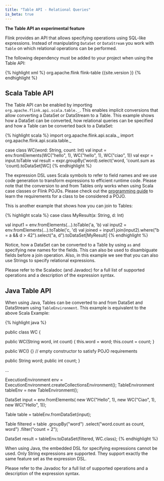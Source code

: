```yaml
---
title: "Table API - Relational Queries"
is_beta: true
---
```

<!--
Licensed to the Apache Software Foundation (ASF) under one
or more contributor license agreements.  See the NOTICE file
distributed with this work for additional information
regarding copyright ownership.  The ASF licenses this file
to you under the Apache License, Version 2.0 (the
"License"); you may not use this file except in compliance
with the License.  You may obtain a copy of the License at

  http://www.apache.org/licenses/LICENSE-2.0

Unless required by applicable law or agreed to in writing,
software distributed under the License is distributed on an
"AS IS" BASIS, WITHOUT WARRANTIES OR CONDITIONS OF ANY
KIND, either express or implied.  See the License for the
specific language governing permissions and limitations
under the License.
-->

**The Table API an experimental feature**

Flink provides an API that allows specifying operations using SQL-like expressions. Instead of 
manipulating `DataSet` or `DataStream` you work with `Table` on which relational operations can
be performed. 

The following dependency must be added to your project when using the Table API:

{% highlight xml %}
<dependency>
  <groupId>org.apache.flink</groupId>
  <artifactId>flink-table</artifactId>
  <version>{{site.version }}</version>
</dependency>
{% endhighlight %}

## Scala Table API
 
The Table API can be enabled by importing `org.apache.flink.api.scala.table._`.  This enables
implicit conversions that allow
converting a DataSet or DataStream to a Table. This example shows how a DataSet can
be converted, how relational queries can be specified and how a Table can be
converted back to a DataSet:

{% highlight scala %}
import org.apache.flink.api.scala._
import org.apache.flink.api.scala.table._ 

case class WC(word: String, count: Int)
val input = env.fromElements(WC("hello", 1), WC("hello", 1), WC("ciao", 1))
val expr = input.toTable
val result = expr.groupBy('word).select('word, 'count.sum as 'count).toDataSet[WC]
{% endhighlight %}

The expression DSL uses Scala symbols to refer to field names and we use code generation to
transform expressions to efficient runtime code. Please note that the conversion to and from
Tables only works when using Scala case classes or Flink POJOs. Please check out
the [programming guide](programming_guide.html) to learn the requirements for a class to be 
considered a POJO.
 
This is another example that shows how you
can join to Tables:

{% highlight scala %}
case class MyResult(a: String, d: Int)

val input1 = env.fromElements(...).toTable('a, 'b)
val input2 = env.fromElements(...).toTable('c, 'd)
val joined = input1.join(input2).where("b = a && d > 42").select("a, d").toDataSet[MyResult]
{% endhighlight %}

Notice, how a DataSet can be converted to a Table by using `as` and specifying new
names for the fields. This can also be used to disambiguate fields before a join operation. Also,
in this example we see that you can also use Strings to specify relational expressions.

Please refer to the Scaladoc (and Javadoc) for a full list of supported operations and a
description of the expression syntax. 

## Java Table API

When using Java, Tables can be converted to and from DataSet and DataStream using `TableEnvironment`.
This example is equivalent to the above Scala Example:

{% highlight java %}

public class WC {

  public WC(String word, int count) {
    this.word = word; this.count = count;
  }

  public WC() {} // empty constructor to satisfy POJO requirements

  public String word;
  public int count;
}

...

ExecutionEnvironment env = ExecutionEnvironment.createCollectionsEnvironment();
TableEnvironment tableEnv = new TableEnvironment();

DataSet<WC> input = env.fromElements(
        new WC("Hello", 1),
        new WC("Ciao", 1),
        new WC("Hello", 1));

Table table = tableEnv.fromDataSet(input);

Table filtered = table
        .groupBy("word")
        .select("word.count as count, word")
        .filter("count = 2");

DataSet<WC> result = tableEnv.toDataSet(filtered, WC.class);
{% endhighlight %}

When using Java, the embedded DSL for specifying expressions cannot be used. Only String expressions
are supported. They support exactly the same feature set as the expression DSL.

Please refer to the Javadoc for a full list of supported operations and a description of the
expression syntax. 


